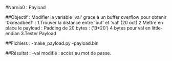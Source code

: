 #Narnia0 : Payload 

##Objectif :
Modifier la variable 'val' grace à un buffer overflow pour obtenir '0xdeadbeef' :
  1.Trouver la distance entre 'buf' et 'val' (20 oct)
  2.Mettre en place le payload : 
    Padding de 20 bytes : ('B*20')
    4 bytes pour val en little-endian
  3.Tester Payload

##Fichiers :
-make_payload.py
-payload.bin

##Résultat :
-val modifié : accès au mot de passe.

